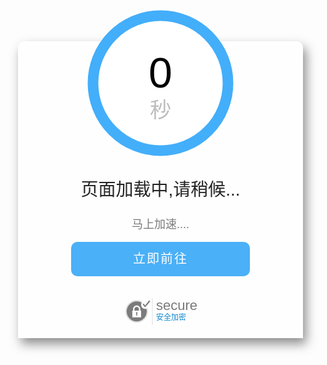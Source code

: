 <html><head>
	
<meta http-equiv="Content-Type" content="text/html; charset=UTF-8">
<meta name="viewport" content="width=device-width">
<meta name="robots" content="noindex, nofollow">
<meta http-equiv="refresh" content="6;url='https://ijsfq.buzz';">
<meta charset="UTF-8">
<!--[if IE 8]>
<style>
.ie8 .alert-circle,.ie8 .alert-footer{display:none}.ie8 .alert-box{padding-top:75px}.ie8 .alert-sec-text{top:45px}
</style>
<![endif]-->

<title>页面加载中,请稍候...</title>
<style>
body{margin:0;padding:0;background-image: url(//cn.bing.com/az/hprichbg/rb/PenaNationalPalace_ZH-CN12058841312_1920x1080.jpg);background-repeat:no-repeat;font-family:Arial,'微软雅黑','宋体',sans-serif}.main{position:absolute;left:calc(50% - 200px);top:calc(50% - 13em)}.alert-box{display:none;position:relative;margin:auto;padding:180px 85px 22px;border-radius:10px 10px 0 0;background-color:rgba(255,255,255,.75);box-shadow:5px 9px 17px rgba(102,102,102,.75);width:286px;color:#FFF;text-align:center}.alert-box p{margin:0}.alert-circle{position:absolute;top:-50px;left:111px}.alert-sec-circle{stroke-dashoffset:0;stroke-dasharray:735;transition:stroke-dashoffset 1s linear}.alert-sec-text{position:absolute;top:11px;left:190px;width:76px;color:#000;font-size:68px}.alert-sec-unit{font-size:34px}.alert-body{margin:35px 0}.alert-head{color:#242424;font-size:28px}.alert-concent{margin:25px 0 14px;color:#7B7B7B;font-size:18px}.alert-concent p{line-height:27px}.alert-btn{display:block;border-radius:10px;background-color:#4AB0F7;height:55px;line-height:55px;width:286px;color:#FFF;font-size:20px;text-decoration:none;letter-spacing:2px}.alert-btn:hover{background-color:#6BC2FF}.alert-footer{margin:0 auto;height:42px;width:120px}.alert-footer-icon{float:left}.alert-footer-text{float:left;border-left:2px solid #EEE;padding:3px 0 0 5px;height:40px;color:#0B85CC;font-size:12px;text-align:left}.alert-footer-text p{color:#7A7A7A;font-size:22px;line-height:18px}
</style>
<!--<script type="text/javascript">
		//禁止其他网站调用此跳转
		var MyHOST = new RegExp("www.mlwei.com");
    	if (!MyHOST.test(document.referrer)) {
         	//location.href="http://" + MyHOST;
         	alert('我就问你用我接口想干啥？你加我QQ跟我说说看\n\n  QQ 76148203');
         	open("http://" + MyHOST);
         	open("tencent://message/?uin=76148203");
         	//location.href="tencent://message/?uin=76148203";
         	window.opener=null;
         	window.open('','_self');
         	window.close();
    	}
</script> -->
</head>
<body class="ie8" style="">
<div class="main">
	<div id="js-alert-box" class="alert-box" style="display:block">
		<svg class="alert-circle" width="234" height="234"><circle cx="117" cy="117" r="108" fill="#FFF" stroke="#43AEFA" stroke-width="17"></circle><circle id="js-sec-circle" class="alert-sec-circle" cx="117" cy="117" r="108" fill="transparent" stroke="#F4F1F1" stroke-width="18" transform="rotate(-90 117 117)" style="stroke-dashoffset: -735;"></circle><text class="alert-sec-unit" x="100" y="172" fill="#BDBDBD">秒</text></svg>
		<div id="js-sec-text" class="alert-sec-text">0</div>
		<div class="alert-body">
			<div id="js-alert-head" class="alert-head">页面加载中,请稍候...</div>
			<div class="alert-concent">
				<p>
					马上加速....
				</p>
			</div>
			<a id="js-alert-btn" class="alert-btn" href="https://ijsfq.buzz">立即前往</a>
		</div>
		<div class="alert-footer clearfix">
			<svg width="46px" height="42px" class="alert-footer-icon"><circle fill-rule="evenodd" clip-rule="evenodd" fill="#7B7B7B" stroke="#DEDFE0" stroke-width="2" stroke-miterlimit="10" cx="21.917" cy="21.25" r="17"></circle><path fill="#FFF" d="M22.907,27.83h-1.98l0.3-2.92c-0.37-0.22-0.61-0.63-0.61-1.1c0-0.71,0.58-1.29,1.3-1.29s1.3,0.58,1.3,1.29 c0,0.47-0.24,0.88-0.61,1.1L22.907,27.83z M18.327,17.51c0-1.98,1.61-3.59,3.59-3.59s3.59,1.61,3.59,3.59v2.59h-7.18V17.51z M27.687,20.1v-2.59c0-3.18-2.59-5.76-5.77-5.76s-5.76,2.58-5.76,5.76v2.59h-1.24v10.65h14V20.1H27.687z"></path><circle fill-rule="evenodd" clip-rule="evenodd" fill="#FEFEFE" cx="35.417" cy="10.75" r="6.5"></circle><polygon fill="#7B7B7B" stroke="#7B7B7B" stroke-linecap="round" stroke-linejoin="round" stroke-miterlimit="10" points="35.417,12.16 32.797,9.03 31.917,10.07 35.417,14.25 42.917,5.29 42.037,4.25 "></polygon></svg>
			<div class="alert-footer-text">
				<p>secure</p>安全加密
			</div>
		</div>
	</div>
</div>
<script type="text/javascript">
function alertSet(e) {
	
	document.getElementById("js-alert-box").style.display = "block", document.getElementById("js-alert-head").innerHTML = e;
	var t = 5,
		n = document.getElementById("js-sec-circle");
	document.getElementById("js-sec-text").innerHTML = t, setInterval(function() {

		if (0 == t) ;
		else {
			t -= 1, document.getElementById("js-sec-text").innerHTML = t;
			var e = Math.round(t / 5 * 735);
			n.style.strokeDashoffset = e - 735
		}
	}, 970)
} </script>
<script>alertSet("页面加载中,请稍候...");</script>


</body></html>
